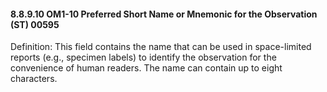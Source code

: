 #### 8.8.9.10 OM1-10 Preferred Short Name or Mnemonic for the Observation (ST) 00595

Definition: This field contains the name that can be used in space-limited reports (e.g., specimen labels) to identify the observation for the convenience of human readers. The name can contain up to eight characters.
